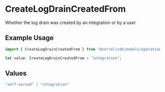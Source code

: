 # CreateLogDrainCreatedFrom

Whether the log drain was created by an integration or by a user

## Example Usage

```typescript
import { CreateLogDrainCreatedFrom } from "@vercel/sdk/models/operations/createlogdrain.js";

let value: CreateLogDrainCreatedFrom = "integration";
```

## Values

```typescript
"self-served" | "integration"
```
